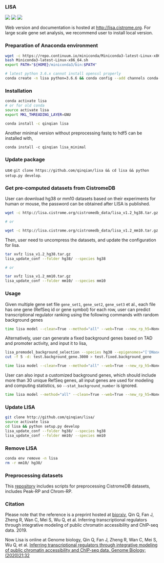 ### LISA

![](https://zenodo.org/badge/DOI/10.5281/zenodo.3583466.svg)
![](https://anaconda.org/qinqian/lisa/badges/version.svg)
![](https://anaconda.org/qinqian/lisa_minimal/badges/license.svg)

Web version and documentation is hosted at http://lisa.cistrome.org. For large scale gene set analysis, we recommend user to install local version.

### Preparation of Anaconda environment

``` sh
wget -c https://repo.continuum.io/miniconda/Miniconda3-latest-Linux-x86_64.sh
bash Miniconda3-latest-Linux-x86_64.sh
export PATH="${HOME}/miniconda3/bin:$PATH"

# latest python 3.6.x cannot install openssl properly
conda create -n lisa python=3.6.6 && conda config --add channels conda-forge && conda config --add channels bioconda

```

### Installation

``` sh
conda activate lisa
# or for old conda
source activate lisa
export MKL_THREADING_LAYER=GNU

conda install -c qinqian lisa
```

Another minimal version without preprocessing fastq to hdf5 can be installed with, 

```
conda install -c qinqian lisa_minimal
```

### Update package

use `git clone https://github.com/qinqian/lisa && cd lisa && python setup.py develop`.

### Get pre-computed datasets from CistromeDB

User can download hg38 or mm10 datasets based on their experiments for human or mouse, the password can be obtained after LISA is published.

``` sh
wget -c http://lisa.cistrome.org/cistromedb_data/lisa_v1.2_hg38.tar.gz

# or

wget -c http://lisa.cistrome.org/cistromedb_data/lisa_v1.2_mm10.tar.gz
```

Then, user need to uncompress the datasets, and update the configuration for lisa. 

``` sh
tar xvfz lisa_v1.2_hg38.tar.gz
lisa_update_conf --folder hg38/ --species hg38

# or

tar xvfz lisa_v1.2_mm10.tar.gz
lisa_update_conf --folder mm10/ --species mm10
```

### Usage

Given multiple gene set file `gene_set1`, `gene_set2`, `gene_set3` et al., each file has one gene (RefSeq id or gene symbol) for each row, user can predict transcriptional regulator ranking using the following commands with random background genes

``` sh 
time lisa model --clean=True --method="all" --web=True --new_rp_h5=None --new_count_h5=None --species hg38 --epigenome "['DNase', 'H3K27ac']" --cluster=False --covariates=False --random=True --prefix first_run --background=None --stat_background_number=1000 --threads 4 gene_set1 gene_set2 gene_set3 ...
```

Alternatively, user can generate a fixed background genes based on TAD and promoter activity, and input it to lisa,

``` sh
lisa_premodel_background_selection --species hg38 --epigenomes="['DNase']" --gene_set=None --prefix=test --random=None --background=dynamic_auto_tad
cut -f 5 -d: test.background_gene.3000 > test.fixed.background_gene

time lisa model --clean=True --method="all" --web=True --new_rp_h5=None --new_count_h5=None --species hg38 --epigenome "['DNase', 'H3K27ac']" --cluster=False --covariates=False --random=True --prefix first_run --background=test.fixed.background_gene --stat_background_number=1000 --threads 4 gene_set1 gene_set2 gene_set3 ...
```

User can also input a customized background genes, which should include more than 30 unique RefSeq genes, all input genes are used for modeling and computing statistics, so `--stat_background_number` is ignored.

``` sh
time lisa model --method="all" --clean=True --web=True --new_rp_h5=None --new_count_h5=None --species hg38 --epigenome "['DNase', 'H3K27ac']" --cluster=False --covariates=False --random=True --prefix first_run --background=test.fixed.background_gene --threads 4 gene_set1 gene_set2 gene_set3 ...
```

### Update LISA

``` sh
git clone http://github.com/qinqian/lisa/
source activate lisa
cd lisa && python setup.py develop
lisa_update_conf --folder hg38/ --species hg38
lisa_update_conf --folder mm10/ --species mm10
```

### Remove LISA

``` sh
conda env remove -n lisa
rm -r mm10/ hg38/
```

### Preprocessing datasets

This [repository](https://bitbucket.org/Alvin_Qin/marge2/src/default/) includes scripts for preprocessing CistromeDB datasets, includes Peak-RP and Chrom-RP.

### Citation 

Please note that the reference is a preprint hosted at [biorxiv](https://www.biorxiv.org/content/10.1101/846139v1),
Qin Q, Fan J, Zheng R, Wan C, Mei S, Wu Q, et al. Inferring transcriptional regulators through integrative modeling of public chromatin accessibility and ChIP-seq data. 2019.

Now Lisa is online at Genome biology, Qin Q, Fan J, Zheng R, Wan C, Mei S, Wu Q, et al. [Inferring transcriptional regulators through integrative modeling of public chromatin accessibility and ChIP-seq data. Genome Biology;(2020)21:32](https://rdcu.be/b1nyZ)

